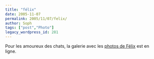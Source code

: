 ```yaml
---
title: "félix"
date: 2005-11-07
permalink: 2005/11/07/felix/
author: Soph
tags: ["post","Photo"]
legacy_wordpress_id: 281
---
```


Pour les amoureux des chats, la galerie avec les [photos de Félix](http://64k.be/index.php/gallery/felix/une-vie-de-chat#gallery) est en ligne.

[<img src="https://64k.be/wp-content/uploads/2006/felix4bis.jpg" alt="" />](http://64k.be/index.php/gallery/felix/une-vie-de-chat#gallery)

<!-- excerpt -->
